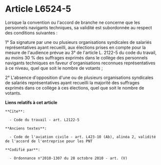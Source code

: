 # Article L6524-5

Lorsque la convention ou l'accord de branche ne concerne que les personnels navigants techniques, sa validité est subordonnée
au respect des conditions suivantes :

1° Sa signature par une ou plusieurs organisations syndicales de salariés représentatives ayant recueilli, aux élections
prises en compte pour la mesure de l'audience prévue au 3° de l'article L. 2122-5 du code du travail, au moins 30 % des
suffrages exprimés dans le collège des personnels navigants techniques en faveur d'organisations reconnues représentatives à
ce niveau, quel que soit le nombre de votants ;

2° L'absence d'opposition d'une ou de plusieurs organisations syndicales de salariés représentatives ayant recueilli la
majorité des suffrages exprimés dans ce collège à ces élections, quel que soit le nombre de votants.

**Liens relatifs à cet article**

	**Cite**:

	  - Code du travail - art. L2122-5

	**Anciens textes**:

	  - Code de l'aviation civile - art. L423-10 (Ab), alinéa 2, validité de l'accord de l'entreprise pour les PNT

	**Codifié par**:

	  - Ordonnance n°2010-1307 du 28 octobre 2010 - art. (V)
